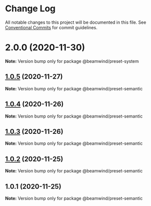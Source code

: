 # Change Log

All notable changes to this project will be documented in this file.
See [Conventional Commits](https://conventionalcommits.org) for commit guidelines.

# 2.0.0 (2020-11-30)

**Note:** Version bump only for package @beamwind/preset-system

## [1.0.5](https://github.com/kenoxa/beamwind/compare/@beamwind/preset-semantic@1.0.4...@beamwind/preset-semantic@1.0.5) (2020-11-27)

**Note:** Version bump only for package @beamwind/preset-semantic

## [1.0.4](https://github.com/kenoxa/beamwind/compare/@beamwind/preset-semantic@1.0.3...@beamwind/preset-semantic@1.0.4) (2020-11-26)

**Note:** Version bump only for package @beamwind/preset-semantic

## [1.0.3](https://github.com/kenoxa/beamwind/compare/@beamwind/preset-semantic@1.0.2...@beamwind/preset-semantic@1.0.3) (2020-11-26)

**Note:** Version bump only for package @beamwind/preset-semantic

## [1.0.2](https://github.com/kenoxa/beamwind/compare/@beamwind/preset-semantic@1.0.1...@beamwind/preset-semantic@1.0.2) (2020-11-25)

**Note:** Version bump only for package @beamwind/preset-semantic

## 1.0.1 (2020-11-25)

**Note:** Version bump only for package @beamwind/preset-semantic
